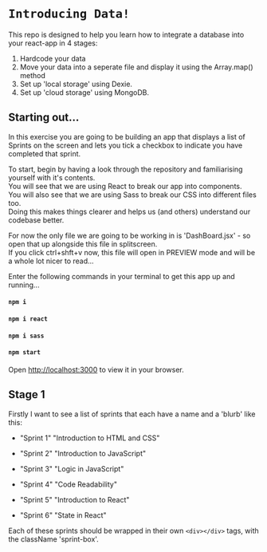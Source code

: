 # `Introducing Data!`

This repo is designed to help you learn how to integrate a database into your react-app in 4 stages:
1. Hardcode your data
2. Move your data into a seperate file and display it using the Array.map() method
3. Set up 'local storage' using Dexie.
4. Set up 'cloud storage' using MongoDB.


## Starting out...

In this exercise you are going to be building an app that displays a list of Sprints on the screen and lets you tick a checkbox to indicate you have completed that sprint.

To start, begin by having a look through the repository and familiarising yourself with it's contents. <br>
You will see that we are using React to break our app into components. <br>
You will also see that we are using Sass to break our CSS into different files too.<br>
Doing this makes things clearer and helps us (and others) understand our codebase better.<br>

For now the only file we are going to be working in is 'DashBoard.jsx' - so open that up alongside this file in splitscreen.<br>
If you click ctrl+shft+v now, this file will open in PREVIEW mode and will be a whole lot nicer to read...

Enter the following commands in your terminal to get this app up and running...

#### `npm i`
#### `npm i react`
#### `npm i sass`
#### `npm start`

Open [http://localhost:3000](http://localhost:3000) to view it in your browser.

## Stage 1

Firstly I want to see a list of sprints that each have a name and a 'blurb' like this:

- "Sprint 1" "Introduction to HTML and CSS"

- "Sprint 2" "Introduction to JavaScript"

- "Sprint 3" "Logic in JavaScript"
 
- "Sprint 4" "Code Readability"

- "Sprint 5" "Introduction to React"

- "Sprint 6" "State in React"

Each of these sprints should be wrapped in their own `<div></div>` tags, with the className 'sprint-box'.



